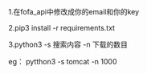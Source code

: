 1.在fofa_api中修改成你的email和你的key

2.pip3 install -r requirements.txt

3.python3 -s 搜索内容 -n 下载的数目

eg： pytthon3 -s tomcat -n 1000
